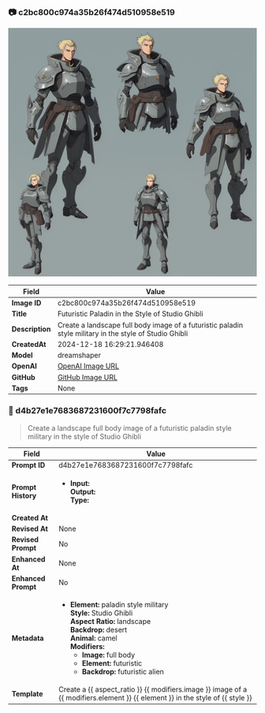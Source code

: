 

### 📷 c2bc800c974a35b26f474d510958e519 


![data.id](./c2bc800c974a35b26f474d510958e519.jpg)


| Field          | Value                                                                                                                     |
|----------------|---------------------------------------------------------------------------------------------------------------------------|
| **Image ID**             | c2bc800c974a35b26f474d510958e519                                                                                                             |
| **Title**           | Futuristic Paladin in the Style of Studio Ghibli                                                                                                       |
| **Description**           | Create a landscape full body image of a futuristic paladin style military in the style of Studio Ghibli                                                                                                       |
| **CreatedAt**        | 2024-12-18 16:29:21.946408                                                                                                        |
| **Model**        | dreamshaper                                                                                                        |
| **OpenAI**         | [OpenAI Image URL](http://192.168.1.85:8081/generated-images/b643547745056.png)                                                                                |
| **GitHub**         | [GitHub Image URL](https://raw.githubusercontent.com/Caneta-Silva/weeb/refs/heads/main/images/c2bc800c974a35b26f474d510958e519/c2bc800c974a35b26f474d510958e519.jpg)                                                                                |
| **Tags**       | None                                                                                                                   |

### 📜 d4b27e1e7683687231600f7c7798fafc

> Create a landscape full body image of a futuristic paladin style military in the style of Studio Ghibli

| Field          | Value                                                                                                                                                                      |
|----------------|----------------------------------------------------------------------------------------------------------------------------------------------------------------------------|
| **Prompt ID**  | d4b27e1e7683687231600f7c7798fafc                                                                                                                                                            |
| **Prompt History** | <ul><li>**Input:**  <br> **Output:**  <br> **Type:** </li></ul> |
| **Created At** |                                                                                                                                                    |
| **Revised At** | None                                                                                                                                                   |
| **Revised Prompt** | No                                                                                                                                                                      |
| **Enhanced At** | None                                                                                                                                                  |
| **Enhanced Prompt** | No                                                                                                                                                                    |
| **Metadata**   | <ul><li>**Element:** paladin style military <br> **Style:** Studio Ghibli <br> **Aspect Ratio:** landscape <br> **Backdrop:** desert <br> **Animal:** camel <br> **Modifiers:**<ul><li>**Image:** full body</li><li>**Element:** futuristic</li><li>**Backdrop:** futuristic alien</li></ul></li></ul> |
| **Template**   | Create a {{ aspect_ratio }} {{ modifiers.image }} image of a {{ modifiers.element }} {{ element }} in the style of {{ style }}                                                                                                                                           |


